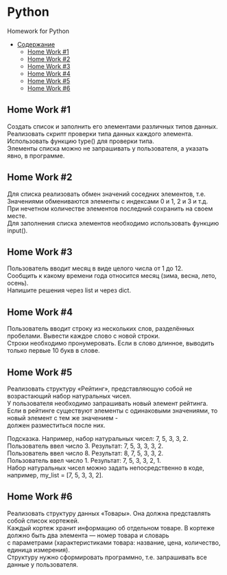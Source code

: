 # Python
Homework for Python

   * [Содержание](#table-of-contents)
      * [Home Work #1](#Home-Work-1)
      * [Home Work #2](#Home-Work-2)
      * [Home Work #3](#Home-Work-3)
      * [Home Work #4](#Home-Work-4)
      * [Home Work #5](#Home-Work-5)
      * [Home Work #6](#Home-Work-6)



## Home Work #1

 Создать список и заполнить его элементами различных типов данных. <br>
 Реализовать скрипт проверки типа данных каждого элемента. Использовать функцию type() для проверки типа. <br>
 Элементы списка можно не запрашивать у пользователя, а указать явно, в программе.<br>

## Home Work #2

 Для списка реализовать обмен значений соседних элементов, т.е. <br>
 Значениями обмениваются элементы с индексами 0 и 1, 2 и 3 и т.д. <br>
 При нечетном количестве элементов последний сохранить на своем месте. <br>
 Для заполнения списка элементов необходимо использовать функцию input().<br>

## Home Work #3

Пользователь вводит месяц в виде целого числа от 1 до 12. <br>
Сообщить к какому времени года относится месяц (зима, весна, лето, осень).<br> 
Напишите решения через list и через dict.<br>

## Home Work #4

Пользователь вводит строку из нескольких слов, разделённых пробелами. Вывести каждое слово с новой строки. <br>
Строки необходимо пронумеровать. Если в слово длинное, выводить только первые 10 букв в слове.<br>

## Home Work #5

Реализовать структуру «Рейтинг», представляющую собой не возрастающий набор натуральных чисел. <br>
У пользователя необходимо запрашивать новый элемент рейтинга. 
Если в рейтинге существуют элементы с одинаковыми значениями, то новый элемент с тем же значением - <br>
 должен разместиться после них.<br>

Подсказка. Например, набор натуральных чисел: 7, 5, 3, 3, 2.<br>
Пользователь ввел число 3. Результат: 7, 5, 3, 3, 3, 2.<br>
Пользователь ввел число 8. Результат: 8, 7, 5, 3, 3, 2.<br>
Пользователь ввел число 1. Результат: 7, 5, 3, 3, 2, 1.<br>
Набор натуральных чисел можно задать непосредственно в коде, например, my_list = [7, 5, 3, 3, 2].

## Home Work #6

Реализовать структуру данных «Товары». Она должна представлять собой список кортежей.<br>
Каждый кортеж хранит информацию об отдельном товаре. В кортеже должно быть два элемента — номер товара и словарь<br>
с параметрами (характеристиками товара: название, цена, количество, единица измерения).<br>
Структуру нужно сформировать программно, т.е. запрашивать все данные у пользователя.<br>